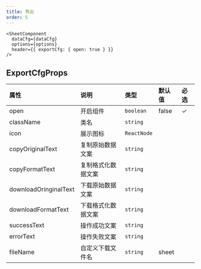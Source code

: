 ```yaml
---
title: 导出
order: 5
---
```


```tsx
<SheetComponent
  dataCfg={dataCfg}
  options={options}
  header={{ exportCfg: { open: true } }}
/>
```

## ExportCfgProps

| 属性       | 说明               | 类型            | 默认值 | 必选  |
| :---------- | :---------- | :--------------- | :------ |  :---- |
| open       | 开启组件   | `boolean`          | false    |   ✓  |
| className   | 类名 | `string`           |    |      |
| icon       |  展示图标  | `ReactNode`       |    |      |
| copyOriginalText       | 复制原始数据文案   | `string`       |    |      |
| copyFormatText       | 复制格式化数据文案   | `string` |    |      |
| downloadOringinalText       | 下载原始数据文案   | `string` |    |      |
| downloadFormatText       | 下载格式化数据文案   | `string` |    |      |
| successText       | 操作成功文案   | `string` |    |      |
| errorText       | 操作失败文案   | `string` |    |      |
| fileName       | 自定义下载文件名   | `string` |  sheet  |      |
